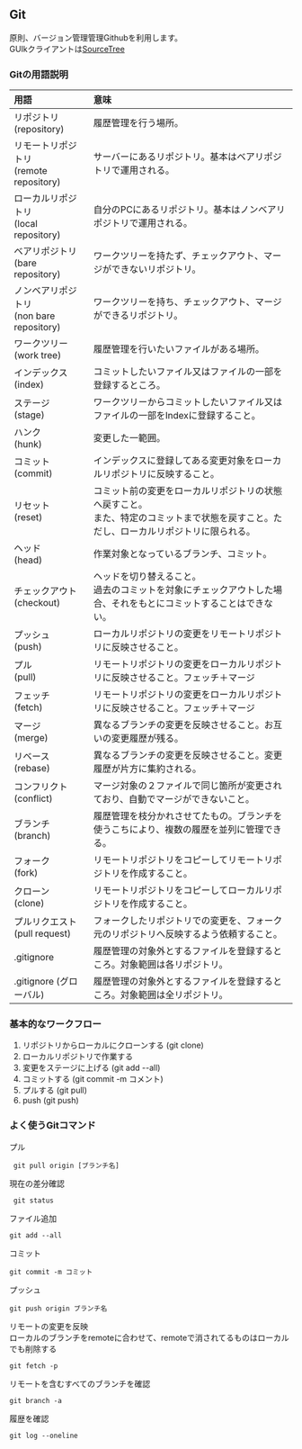 ## Git
原則、バージョン管理管理Githubを利用します。  
GUIkクライアントは[SourceTree](https://ja.atlassian.com/software/sourcetree)

### Gitの用語説明

| 用語                                      | 意味         |
|:------------------------------------------|:-------------|
|リポジトリ<br>(repository)                 |履歴管理を行う場所。|
|リモートリポジトリ<br>(remote repository)  |サーバーにあるリポジトリ。基本はベアリポジトリで運用される。|
|ローカルリポジトリ<br>(local repository)   |自分のPCにあるリポジトリ。基本はノンベアリポジトリで運用される。|
|ベアリポジトリ<br>(bare repository)        |ワークツリーを持たず、チェックアウト、マージができないリポジトリ。|
|ノンベアリポジトリ<br>(non bare repository)|ワークツリーを持ち、チェックアウト、マージができるリポジトリ。|
|ワークツリー<br>(work tree)                |履歴管理を行いたいファイルがある場所。|
|インデックス<br>(index)                    |コミットしたいファイル又はファイルの一部を登録するところ。|
|ステージ<br>(stage)                        |ワークツリーからコミットしたいファイル又はファイルの一部をIndexに登録すること。|
|ハンク<br>(hunk)                           |変更した一範囲。|
|コミット<br>(commit)                       |インデックスに登録してある変更対象をローカルリポジトリに反映すること。|
|リセット<br>(reset)                        |コミット前の変更をローカルリポジトリの状態へ戻すこと。<br>また、特定のコミットまで状態を戻すこと。ただし、ローカルリポジトリに限られる。|
|ヘッド<br>(head)                           |作業対象となっているブランチ、コミット。|
|チェックアウト<br>(checkout)               |ヘッドを切り替えること。<br>過去のコミットを対象にチェックアウトした場合、それをもとにコミットすることはできない。|
|プッシュ<br>(push)                         |ローカルリポジトリの変更をリモートリポジトリに反映させること。|
|プル<br>(pull)                             |リモートリポジトリの変更をローカルリポジトリに反映させること。フェッチ＋マージ|
|フェッチ<br>(fetch)                        |リモートリポジトリの変更をローカルリポジトリに反映させること。フェッチ＋マージ|
|マージ<br>(merge)                          |異なるブランチの変更を反映させること。お互いの変更履歴が残る。|
|リベース<br>(rebase)                           |異なるブランチの変更を反映させること。変更履歴が片方に集約される。|
|コンフリクト<br>(conflict)                 |マージ対象の２ファイルで同じ箇所が変更されており、自動でマージができないこと。|
|ブランチ<br>(branch)                       |履歴管理を枝分かれさせてたもの。ブランチを使うこちにより、複数の履歴を並列に管理できる。|
|フォーク<br>(fork)                         |リモートリポジトリをコピーしてリモートリポジトリを作成すること。|
|クローン<br>(clone)                        |リモートリポジトリをコピーしてローカルリポジトリを作成すること。|
|プルリクエスト<br>(pull request)           |フォークしたリポジトリでの変更を、フォーク元のリポジトリへ反映するよう依頼すること。|
|.gitignore                                 |履歴管理の対象外とするファイルを登録するところ。対象範囲は各リポジトリ。|
|.gitignore (グローバル)                    |履歴管理の対象外とするファイルを登録するところ。対象範囲は全リポジトリ。|

### 基本的なワークフロー

1. リポジトリからローカルにクローンする (git clone)
1. ローカルリポジトリで作業する
1. 変更をステージに上げる (git add --all)
1. コミットする (git commit -m コメント)
1. プルする (git pull)
1. push (git push)

### よく使うGitコマンド
プル
```
 git pull origin [ブランチ名]
```
現在の差分確認
```
 git status
```
ファイル追加
```
git add --all
```
コミット
```
git commit -m コミット
```
プッシュ
```
git push origin ブランチ名
```
リモートの変更を反映  
ローカルのブランチをremoteに合わせて、remoteで消されてるものはローカルでも削除する
```
git fetch -p
```
リモートを含むすべてのブランチを確認
```
git branch -a
```
履歴を確認
```
git log --oneline
```
